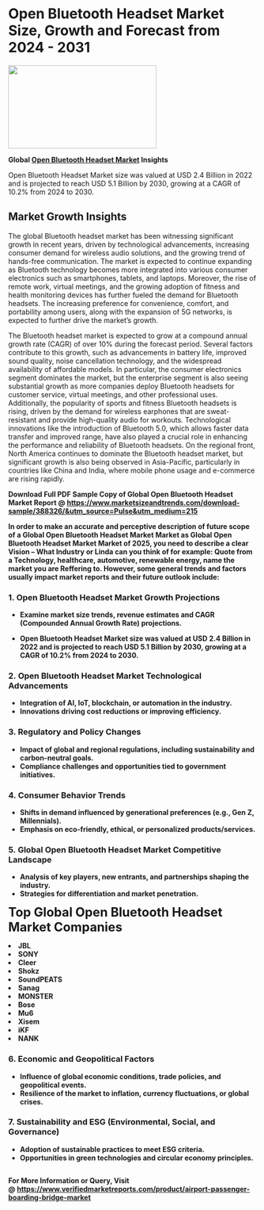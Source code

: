 <H1>Open Bluetooth Headset Market Size, Growth and Forecast from 2024 - 2031</H1><img class="aligncenter size-medium wp-image-584254" src="https://thirdeyenews.in/wp-content/uploads/2024/09/Global-Market-Research-300x168.jpeg" alt="" width="300" height="168" /><p><strong>Global&nbsp;<a href="https://www.marketsizeandtrends.com/download-sample/388326/&amp;utm_source=Pulse&amp;utm_medium=215">Open Bluetooth Headset Market</a> Insights</strong></p><p>Open Bluetooth Headset Market size was valued at USD 2.4 Billion in 2022 and is projected to reach USD 5.1 Billion by 2030, growing at a CAGR of 10.2% from 2024 to 2030.</p><p><h2>Market Growth Insights</h2> <p>The global Bluetooth headset market has been witnessing significant growth in recent years, driven by technological advancements, increasing consumer demand for wireless audio solutions, and the growing trend of hands-free communication. The market is expected to continue expanding as Bluetooth technology becomes more integrated into various consumer electronics such as smartphones, tablets, and laptops. Moreover, the rise of remote work, virtual meetings, and the growing adoption of fitness and health monitoring devices has further fueled the demand for Bluetooth headsets. The increasing preference for convenience, comfort, and portability among users, along with the expansion of 5G networks, is expected to further drive the market’s growth.</p> <p><strong></strong></p> <p>The Bluetooth headset market is expected to grow at a compound annual growth rate (CAGR) of over 10% during the forecast period. Several factors contribute to this growth, such as advancements in battery life, improved sound quality, noise cancellation technology, and the widespread availability of affordable models. In particular, the consumer electronics segment dominates the market, but the enterprise segment is also seeing substantial growth as more companies deploy Bluetooth headsets for customer service, virtual meetings, and other professional uses. Additionally, the popularity of sports and fitness Bluetooth headsets is rising, driven by the demand for wireless earphones that are sweat-resistant and provide high-quality audio for workouts. Technological innovations like the introduction of Bluetooth 5.0, which allows faster data transfer and improved range, have also played a crucial role in enhancing the performance and reliability of Bluetooth headsets. On the regional front, North America continues to dominate the Bluetooth headset market, but significant growth is also being observed in Asia-Pacific, particularly in countries like China and India, where mobile phone usage and e-commerce are rising rapidly. <p><strong></p><p><span class=""><strong>Download Full PDF Sample Copy of Global Open Bluetooth Headset Market Report</strong> @ <a href="https://www.marketsizeandtrends.com/download-sample/388326/&amp;utm_source=Pulse&amp;utm_medium=215" target="_blank">https://www.marketsizeandtrends.com/download-sample/388326/&amp;utm_source=Pulse&amp;utm_medium=215</a></span></p><p>In order to make an accurate and perceptive description of future scope of a Global&nbsp;Open Bluetooth Headset Market Market as Global&nbsp;Open Bluetooth Headset Market Market of 2025, you need to describe a clear Vision &ndash; What Industry or Linda can you think of for example: Quote from a Technology, healthcare, automotive, renewable energy, name the market you are Reffering to. However, some general trends and factors usually impact market reports and their future outlook include:</p><h3>1.&nbsp;<strong>Open Bluetooth Headset Market Growth Projections</strong></h3><ul><li>Examine market size trends, revenue estimates and CAGR (Compounded Annual Growth Rate) projections.</li><li><p>Open Bluetooth Headset Market size was valued at USD 2.4 Billion in 2022 and is projected to reach USD 5.1 Billion by 2030, growing at a CAGR of 10.2% from 2024 to 2030.</p></li></ul><h3>2.&nbsp;<strong>Open Bluetooth Headset Market Technological Advancements</strong></h3><ul><li>Integration of AI, IoT, blockchain, or automation in the industry.</li><li>Innovations driving cost reductions or improving efficiency.</li></ul><h3>3.&nbsp;<strong>Regulatory and Policy Changes</strong></h3><ul><li>Impact of global and regional regulations, including sustainability and carbon-neutral goals.</li><li>Compliance challenges and opportunities tied to government initiatives.</li></ul><h3>4.&nbsp;<strong>Consumer Behavior Trends</strong></h3><ul><li>Shifts in demand influenced by generational preferences (e.g., Gen Z, Millennials).</li><li>Emphasis on eco-friendly, ethical, or personalized products/services.</li></ul><h3>5.&nbsp;<strong>Global Open Bluetooth Headset Market Competitive Landscape</strong></h3><ul><li>Analysis of key players, new entrants, and partnerships shaping the industry.</li><li>Strategies for differentiation and market penetration.</li></ul><p data-pm-slice="1 1 []"><span style="color: inherit; font-family: inherit; font-size: 25px;">Top Global Open Bluetooth Headset Market Companies</span></p><div class="" data-test-id=""><p><li>JBL</li><li> SONY</li><li> Cleer</li><li> Shokz</li><li> SoundPEATS</li><li> Sanag</li><li> MONSTER</li><li> Bose</li><li> Mu6</li><li> Xisem</li><li> iKF</li><li> NANK</li></p></div><h3>6.&nbsp;<strong>Economic and Geopolitical Factors</strong></h3><ul><li>Influence of global economic conditions, trade policies, and geopolitical events.</li><li>Resilience of the market to inflation, currency fluctuations, or global crises.</li></ul><h3>7.&nbsp;<strong>Sustainability and ESG (Environmental, Social, and Governance)</strong></h3><ul><li>Adoption of sustainable practices to meet ESG criteria.</li><li>Opportunities in green technologies and circular economy principles.</li></ul><h2><strong style="font-size: 14px;">For More Information or Query, Visit @&nbsp;</strong><a style="background-color: #ffffff; font-size: 14px;" href="https://www.marketsizeandtrends.com/report/open-bluetooth-headset-market/" target="_blank">https://www.verifiedmarketreports.com/product/airport-passenger-boarding-bridge-market</a></h2>
